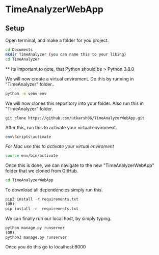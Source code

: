 # TimeAnalyzerWebApp

## Setup  
Open terminal, and make a folder for you project.
```bash
cd Documents 
mkdir TimeAnalyzer (you can name this to your liking)
cd TimeAnalyzer
``` 
** Its important to note, that Python should be > Python 3.8.0

We will now create a virtual enviroment. Do this by running in "TimeAnalyzer" folder..
```bash
python -m venv env 
```
We will now clones this repository into your folder. Also run this in "TimeAnalyzer" folder. 
```git
git clone https://github.com/utkarsh06/TimeAnalyzerWebApp.git
```
After this, run this to activate your virtual enviroment.
```bash 
env\Scripts\activate 
```
*For Mac use this to activate your virtual enviroment*

```bash
source env/bin/activate
``` 

Once this is done, we can navigate to the new "TimeAnalyzerWebApp" folder that we cloned from GitHub. 
```bash
cd TimeAnalyzerWebApp
```
To download all dependencies simply run this. 
```python 
pip3 install -r requirements.txt 
(OR)
pip install -r  requirements.txt
```
We can finally run our local host, by simply typing.
```python 
python manage.py runserver 
(OR)
python3 manage.py runserver
```
Once you do this go to localhost:8000
